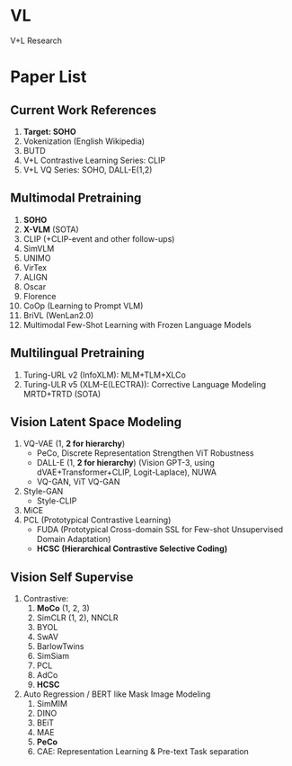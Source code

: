 # VL
V+L Research

# Paper List

## Current Work References
1. **Target: SOHO**
2. Vokenization (English Wikipedia)
3. BUTD
4. V+L Contrastive Learning Series: CLIP
5. V+L VQ Series: SOHO, DALL-E(1,2)

## Multimodal Pretraining
1. **SOHO** 
2. **X-VLM** (SOTA)
3. CLIP (+CLIP-event and other follow-ups)
4. SimVLM
5. UNIMO 
6. VirTex
7. ALIGN 
8. Oscar 
9. Florence
10. CoOp (Learning to Prompt VLM)
11. BriVL (WenLan2.0)
12. Multimodal Few-Shot Learning with Frozen Language Models 

## Multilingual Pretraining 
1. Turing-URL v2 (InfoXLM): MLM+TLM+XLCo
2. Turing-ULR v5 (XLM-E(LECTRA)): Corrective Language Modeling MRTD+TRTD (SOTA)
  
## Vision Latent Space Modeling
1. VQ-VAE (1, **2 for hierarchy**)
	* PeCo, Discrete Representation Strengthen ViT Robustness
	* DALL-E (1, **2 for hierarchy**) (Vision GPT-3, using dVAE+Transformer+CLIP, Logit-Laplace), NUWA
	* VQ-GAN, ViT VQ-GAN
2. Style-GAN 
	* Style-CLIP
4. MiCE
5. PCL (Prototypical Contrastive Learning)
	* FUDA (Prototypical Cross-domain SSL for Few-shot Unsupervised Domain Adaptation) 
	* **HCSC (Hierarchical Contrastive Selective Coding)**
 
 ## Vision Self Supervise 
1. Contrastive:
	1. **MoCo** (1, 2, 3)
	2. SimCLR (1, 2), NNCLR
	3. BYOL
	4. SwAV
	5. BarlowTwins
	6. SimSiam
	7. PCL
	8. AdCo
	9. **HCSC**
2. Auto Regression / BERT like Mask Image Modeling
	1. SimMIM
	2. DINO
	3. BEiT
	4. MAE
	5. **PeCo**
	6. CAE: Representation Learning & Pre-text Task separation
